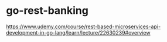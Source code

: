 # go-rest-banking
https://www.udemy.com/course/rest-based-microservices-api-development-in-go-lang/learn/lecture/22630239#overview
